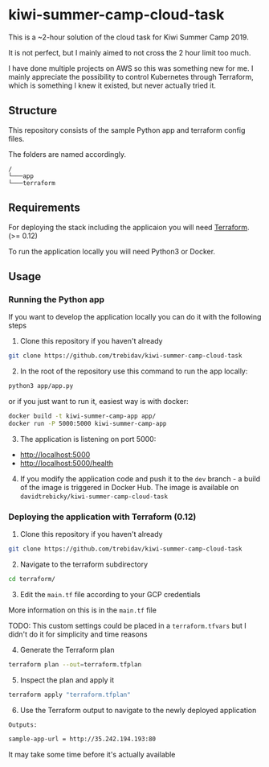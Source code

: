 # kiwi-summer-camp-cloud-task
This is a ~2-hour solution of the cloud task for Kiwi Summer Camp 2019.

It is not perfect, but I mainly aimed to not cross the 2 hour limit too much.

I have done multiple projects on AWS so this was something new for me. I mainly appreciate the possibility to control Kubernetes through Terraform, which is something I knew it existed, but never actually tried it.

## Structure

This repository consists of the sample Python app and terraform config files.

The folders are named accordingly.
```
/
└───app
└───terraform
```

## Requirements

For deploying the stack including the applicaion you will need [Terraform](https://terraform.io). (>= 0.12)

To run the application locally you will need Python3 or Docker.

## Usage

### Running the Python app

If you want to develop the application locally you can do it with the following steps

1. Clone this repository if you haven't already

```bash 
git clone https://github.com/trebidav/kiwi-summer-camp-cloud-task
```

2. In the root of the repository use this command to run the app locally:

```bash
python3 app/app.py
```

or if you just want to run it, easiest way is with docker:

```bash 
docker build -t kiwi-summer-camp-app app/
docker run -P 5000:5000 kiwi-summer-camp-app
```

3. The application is listening on port 5000:
- [http://localhost:5000](http://localhost:5000)
- [http://localhost:5000/health](http://localhost:5000/health)

4. If you modify the application code and push it to the `dev` branch - a build of the image is triggered in Docker Hub. The image is available on `davidtrebicky/kiwi-summer-camp-cloud-task`

### Deploying the application with Terraform (0.12)


1. Clone this repository if you haven't already

```bash 
git clone https://github.com/trebidav/kiwi-summer-camp-cloud-task
```

2. Navigate to the terraform subdirectory

```bash 
cd terraform/
```

3. Edit the `main.tf` file according to your GCP credentials

More information on this is in the `main.tf` file

TODO: This custom settings could be placed in a `terraform.tfvars` but I didn't do it for simplicity and time reasons

4. Generate the Terraform plan 

```bash
terraform plan --out=terraform.tfplan
``` 

5. Inspect the plan and apply it 

```bash
terraform apply "terraform.tfplan"
```

6. Use the Terraform output to navigate to the newly deployed application

```bash
Outputs:

sample-app-url = http://35.242.194.193:80
```

It may take some time before it's actually available
